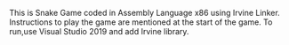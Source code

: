This is Snake Game coded in Assembly Language x86 using Irvine Linker.
Instructions to play the game are mentioned at the start of the game.
To run,use Visual Studio 2019 and add Irvine library.
